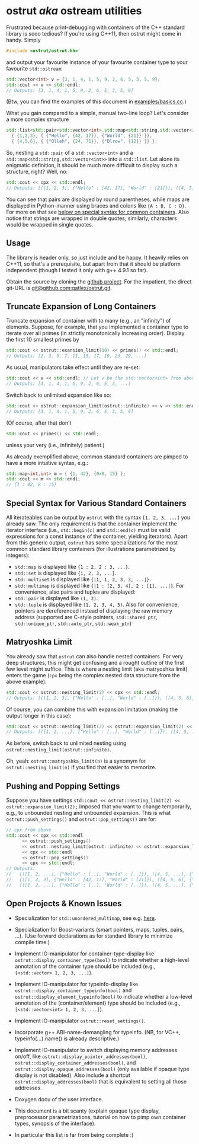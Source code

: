 ostrut *aka* ostream utilities
==============================


Frustrated because print-debugging with containers of the C++ standard library is sooo tedious?  If you're using C++11, then ostrut might come in handy. Simply
```c++
#include <ostrut/ostrut.hh>
```
and output your favourite instance of your favourite container type to your favourite `std::ostream`:
```c++
std::vector<int> v = {3, 1, 4, 1, 5, 9, 2, 6, 5, 3, 5, 9};
std::cout << v << std::endl;
// Outputs: [3, 1, 4, 1, 5, 9, 2, 6, 5, 3, 5, 9]
```
(Btw, you can find the examples of this document in [examples/basics.cc](https://./examples/basics.cc).)

What you gain compared to a simple, manual two-line loop?  Let's consider a more complex structure
```c++
std::list<std::pair<std::vector<int>,std::map<std::string,std::vector<int>>>> cpx = {
  { {1,2,3}, { {"Hello", {42, 17}}, {"World", {21}} }},
  { {4,5,6}, { {"Olleh", {24, 71}}, {"Dlrow", {12}} }} };
```
So, nesting a `std::pair` of a `std::vector<int>` and a `std::map<std::string,std::vector<int>>` into a `std::list`.  Let alone its enigmatic definition, it should be much more difficult to display such a structure, right?  Well, no:
```c++
std::cout << cpx << std::endl;
// Outputs: [([1, 2, 3], {"Hello" : [42, 17], "World" : [21]}), ([4, 5, 6], {"Dlrow" : [12], "Olleh" : [24, 71]})]
```
You can see that pairs are displayed by round parentheses, while maps are displayed in Python-manner using braces and colons like `{A : B, C : D}`.  For more on that see [below on special syntax for common containers](#special-syntax).  Also notice that strings are wrapped in double quotes; similarly, characters would be wrapped in single quotes.


Usage
-----

The library is header only, so just include and be happy.  It heavily relies on C++11, so that's a prerequisite, but apart from that it should be platform independent (though I tested it only with g++ 4.9.1 so far).

Obtain the source by cloning the [github project](https://github.com/gatlex/ostrut).  For the impatient, the direct git-URL is [git@github.com:gatlex/ostrut.git](git@github.com:gatlex/ostrut.git).


Truncate Expansion of Long Containers
-------------------------------------

Truncate expansion of container with to many (e.g., an "infinity") of elements.  Suppose, for example, that you implemented a container type to iterate over all primes (in strictly monotonically increasing order).  Display the first 10 smallest primes by
```c++
std::cout << ostrut::exansion_limit(10) << primes() << std::endl;
// Outputs: [2, 3, 5, 7, 11, 13, 17, 19, 23, 29, ...]
```

As usual, manipulators take effect until they are re-set:
```c++
std::cout << v << std::endl; // Let v be the std::vector<int> from above.
// Outputs: [3, 1, 4, 1, 5, 9, 2, 6, 5, 3, ...]
```

Switch back to unlimited expansion like so:
```c++
std::cout << ostrut::expansion_limit(ostrut::infinite) << v << std::endl;
// Outputs: [3, 1, 4, 1, 5, 9, 2, 6, 5, 3, 5, 9]
```

(Of course, after that don't
```c++
std::cout << primes() << std::endl;
```
unless your very (i.e., infinitely) patient.)

As already exemplified above, common standard containers are pimped to have a more intuitive syntax, e.g.:
```c++
std::map<int,int> m = { {1, 42}, {0x8, 15} };
std::cout << m << std::endl;
// {1 : 42, 8 : 15}
```


Special Syntax for Various Standard Containers<a name="special-syntax" />
----------------------------------------------

All iterateables can be output by `ostrut` with the syntax `[1, 2, 3, ...]` you already saw.  The only requirement is that the container implement the iterator interface (i.e., `std::begin(c)` and `std::end(c)` must be valid expressions for a const instance of the container,  yielding iterators).  Apart from this generic output, `ostrut` has some specializations for the most common standard library containers (for illustrations parametrized by integers):
- `std::map` is displayed like `{1 : 2, 2 : 3, ...}`.
- `std::set` is displayed like `{1, 2, 3, ...}`.
- `std::multiset` is displayed like `{|1, 1, 2, 3, 3, ...|}`.
- `std::multimap` is displayed like `{|1 : [2, 3, 4], 2 : [1], ...|}`.
For convenience, also pairs and tuples are displayed:
- `std::pair` is displayed like `(1, 2)`.
- `std::tuple` is displayed like `(1, 2, 3, 4, 5)`.
Also for convenience, pointers are dereferenced instead of displaying the raw memory address (supported are C-style pointers, `std::shared_ptr`, `std::unique_ptr`, `std::auto_ptr`, `std::weak_ptr`)


Matryoshka Limit
----------------

You already saw that `ostrut` can also handle nested containers.  For very deep structures, this might get confusing and a rought outline of the first few level might suffice.  This is where a nesting limit (aka matryoshka limit) enters the game (`cpx` being the complex nested data structure from the above example):
```c++
std::cout << ostrut::nesting_limit(2) << cpx << std::endl;
// Outputs: [([1, 2, 3], {"Hello" : [..], "World" : [..]}), ([4, 5, 6], {"Dlrow" : [..], "Olleh" : [..]})]
```
Of course, you can combine this with expansion limitation (making the output longer in this case):
```c++
std::cout << ostrut::nesting_limit(2) << ostrut::expansion_limit(2) << cpx << std::endl;
// Outputs: [([1, 2, ...], {"Hello" : [..], "World" : [..]}), ([4, 5, ...], {"Dlrow" : [..], "Olleh" : [..]})]
```

As before, switch back to unlimited nesting using `ostrut::nesting_limit(ostrut::infinite)`.

Oh, yeah: `ostrut::matryoshka_limit(n)` is a synomym for `ostrut::nesting_limit(n)` if you find that easier to memorize.


Pushing and Popping Settings
----------------------------

Suppose you have settings `std::cout << ostrut::nesting_limit(2) << ostrut::expansion_limit(2);` imposed that you want to change temporarily, e.g., to unbounded nesting and unbounded expansion.  This is what `ostrut::push_settings()` and `ostrut::pop_settings()` are for:
```c++
// cpx from above
std::cout << cpx << std::endl
	  << ostrut::push_settings()
	  << ostrut::nesting_limit(ostrut::infinite) << ostrut::expansion_limit(ostrut::infinite)
	  << cpx << std::endl
	  << ostrut::pop_settings()
	  << cpx << std::endl;
// Outputs:
//   [([1, 2, ...], {"Hello" : [..], "World" : [..]}), ([4, 5, ...], {"Dlrow" : [..], "Olleh" : [..]})]
//   [([1, 2, 3], {"Hello" : [42, 17], "World" : [21]}), ([4, 5, 6], {"Dlrow" : [12], "Olleh" : [24, 71]})]
//   [([1, 2, ...], {"Hello" : [..], "World" : [..]}), ([4, 5, ...], {"Dlrow" : [..], "Olleh" : [..]})]
```


Open Projects & Known Issues
----------------------------

- Specialization for `std::unordered_multimap`, see e.g. [here](http://en.cppreference.com/w/cpp/container).

- Specialization for Boost-variants (smart pointers, maps, tuples, pairs, ...).  (Use forward declarations as for standard library to minimize compile time.)

- Implement IO-manipulator for container-type-display like `ostrut::display_container_type(bool)` to indicate whether a high-level annotation of the container type should be included (e.g., `[<std::vector> 1, 2, 3, ...]`).

- Implement IO-manipulator for typeinfo-display like `ostrut::display_container_typeinfo(bool)` and `ostrut::display_element_typeinfo(bool)` to indicate whether a low-level annotation of the (container/element) type should be included (e.g., `[<std::vector<int> 1, 2, 3, ...]`).

- Implement IO-manipulator `ostrut::reset_settings()`.

- Incorporate g++ ABI-name-demangling for typeinfo. (NB, for VC++, typeinfo(...).name() is already descriptive.)

- Implement IO-manipulator to switch displaying memory addresses on/off, like `ostrut::display_pointer_addresses(bool)`, `ostrut::display_container_addresses(bool)`, and `ostrut::display_opaque_addresses(bool)` (only available if opaque type display is not disabled).  Also include a shortcut `ostrut::display_addresses(bool)` that is equivalent to setting all those addresses.

- Doxygen docu of the user interface.


- This document is a bit scanty (explain opaque type display, preprocessor parametrizations, tutorial on how to pimp own container types, synopsis of the interface).

- In particular this list is far from being complete :)

